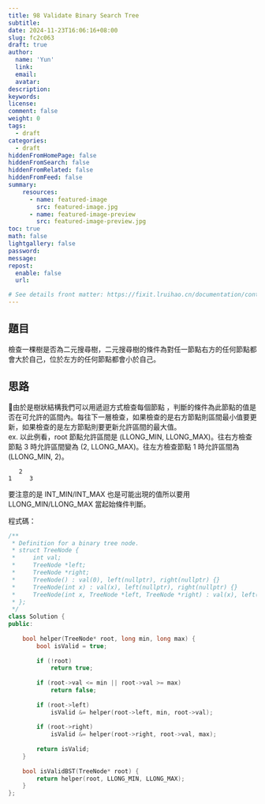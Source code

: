 ```yaml
---
title: 98 Validate Binary Search Tree
subtitle:
date: 2024-11-23T16:06:16+08:00
slug: fc2c063
draft: true
author:
  name: 'Yun'
  link:
  email:
  avatar:
description:
keywords:
license:
comment: false
weight: 0
tags:
  - draft
categories:
  - draft
hiddenFromHomePage: false
hiddenFromSearch: false
hiddenFromRelated: false
hiddenFromFeed: false
summary:
    resources:
      - name: featured-image
        src: featured-image.jpg
      - name: featured-image-preview
        src: featured-image-preview.jpg
toc: true
math: false
lightgallery: false
password:
message:
repost:
  enable: false 
  url:

# See details front matter: https://fixit.lruihao.cn/documentation/content-management/introduction/#front-matter
---
```


<!--more-->

## 題目
檢查一棵樹是否為二元搜尋樹，二元搜尋樹的條件為對任一節點右方的任何節點都會大於自己，位於左方的任何節點都會小於自己。

## 思路
由於是樹狀結構我們可以用遞迴方式檢查每個節點 ，判斷的條件為此節點的值是否在可允許的區間內。每往下一層檢查，如果檢查的是右方節點則區間最小值要更新，如果檢查的是左方節點則要更新允許區間的最大值。  
ex. 以此例看，root 節點允許區間是 (LLONG_MIN, LLONG_MAX)。往右方檢查節點 3 時允許區間變為 (2, LLONG_MAX)。往左方檢查節點 1 時允許區間為 (LLONG_MIN, 2)。

       2  
    1     3

要注意的是 INT_MIN/INT_MAX 也是可能出現的值所以要用 LLONG_MIN/LLONG_MAX 當起始條件判斷。

程式碼：
```cpp
/**
 * Definition for a binary tree node.
 * struct TreeNode {
 *     int val;
 *     TreeNode *left;
 *     TreeNode *right;
 *     TreeNode() : val(0), left(nullptr), right(nullptr) {}
 *     TreeNode(int x) : val(x), left(nullptr), right(nullptr) {}
 *     TreeNode(int x, TreeNode *left, TreeNode *right) : val(x), left(left), right(right) {}
 * };
 */
class Solution {
public:
    
    bool helper(TreeNode* root, long min, long max) {
        bool isValid = true;
        
        if (!root)
            return true;
        
        if (root->val <= min || root->val >= max)
            return false;
        
        if (root->left)
            isValid &= helper(root->left, min, root->val);
        
        if (root->right)
            isValid &= helper(root->right, root->val, max);
        
        return isValid;
    }
    
    bool isValidBST(TreeNode* root) {
        return helper(root, LLONG_MIN, LLONG_MAX);  
    }
};
```